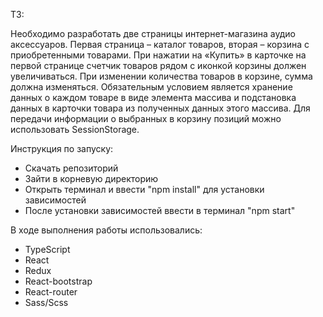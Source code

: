 ТЗ:

Необходимо разработать две страницы интернет-магазина аудио аксессуаров. Первая страница –
каталог товаров, вторая – корзина с приобретенными товарами.
При нажатии на «Купить» в карточке на первой странице счетчик товаров рядом с иконкой
корзины должен увеличиваться.
При изменении количества товаров в корзине, сумма должна изменяться.
Обязательным условием является хранение данных о каждом товаре в виде элемента массива и подстановка данных в карточки товара из полученных данных этого массива.
Для передачи информации о выбранных в корзину позиций можно использовать SessionStorage.

Инструкция по запуску:
- Скачать репозиторий
- Зайти в корневую директорию
- Открыть терминал и ввести "npm install" для установки зависимостей
- После установки зависимостей ввести в терминал "npm start"

В ходе выполнения работы использовались:
- TypeScript
- React
- Redux
- React-bootstrap
- React-router
- Sass/Scss
